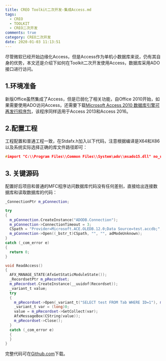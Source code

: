 ```yaml
---
title: CREO Toolkit二次开发-集成Access.md
tags:
  - CREO
  - TOOLKIT
  - CREO二次开发
comments: true
category: CREO二次开发
date: 2020-01-03 11:13:51
---
```



尽管微软已经开始边缘化Access，但是Access作为单机小数据库来说，仍有其自身的优势，本文还是介绍下如何在Toolkit二次开发使用Access，数据库采用ADO接口进行访问。

## 1.环境准备

新版Office虽然集成了Access，但是已弱化了相关功能，自Office 2010开始，如果需要使用ADO访问Access，还需要下载<a href="https://www.microsoft.com/zh-cn/download/confirmation.aspx?id=13255" target="_blank">Microsoft Access 2010 数据库引擎可再发行程序包</a>，该程序同样适用于Access 2013和Access 2016。

## 2.配置工程

工程配置和普通工程一致，在Stdafx.h加入以下代码，注意根据编译是X64和X86以及系统实际选择正确的库文件路径即可：

```cpp
#import "C:\\Program Files\\Common Files\\System\ado\\msado15.dll" no_namespace  rename("EOF", "adoEOF")
```

## 3. 关键源码

配置好后项目和普通的MFC程序访问数据库代码没有任何差别，直接给出连接数据库和读取数据库的代码：

```cpp
_ConnectionPtr m_pConnection;

try
{
  m_pConnection.CreateInstance("ADODB.Connection");
  m_pConnection->ConnectionTimeout = 3;
  CSpath = "Provider=Microsoft.ACE.OLEDB.12.0;Data Source=test.accdb;";
  m_pConnection->Open((_bstr_t)CSpath, "", "", adModeUnknown);
}
catch (_com_error e)
{
  return 0;
}

void ReadAccess()
{
  AFX_MANAGE_STATE(AfxGetStaticModuleState());
  _RecordsetPtr m_pRecordset;
  m_pRecordset.CreateInstance(__uuidof(Recordset));
  _variant_t value;
  try
  {
    m_pRecordset->Open(_variant_t("SELECT test FROM Tab WHERE ID=1"), m_pConnection.GetInterfacePtr(), adOpenDynamic, adLockOptimistic, adCmdText);
    _variant_t var = (long)0;
    value = m_pRecordset->GetCollect(var);
    AfxMessageBox(CString(value));
    m_pRecordset->Close();
  }
  catch (_com_error e)
  {
  }
}
```

完整代码可在<a href="https://github.com/slacker-HD/creo_toolkit" target="_blank">Github.com</a>下载。

